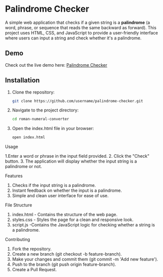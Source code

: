 # Palindrome Checker

A simple web application that checks if a given string is a **palindrome** (a word, phrase, or sequence that reads the same backward as forward). This project uses HTML, CSS, and JavaScript to provide a user-friendly interface where users can input a string and check whether it's a palindrome.

## Demo

Check out the live demo here: [Palindrome Checker](https://aeiou-sudo.github.io/Palindrome-Checker)

## Installation

1. Clone the repository:
   ```bash
   git clone https://github.com/username/palindrome-checker.git
2. Navigate to the project directory:
   ```bash
   cd roman-numeral-converter
4. Open the index.html file in your browser:
    ```bash
   open index.html

Usage

1.Enter a word or phrase in the input field provided.
2. Click the "Check" button.
3. The application will display whether the input string is a palindrome or not.

Features

1. Checks if the input string is a palindrome.
2. Instant feedback on whether the input is a palindrome.
3. Simple and clean user interface for ease of use.

File Structure

1. index.html - Contains the structure of the web page.
2. styles.css - Styles the page for a clean and responsive look.
3. script.js -Contains the JavaScript logic for checking whether a string is a palindrome.

Contributing

1. Fork the repository.
2. Create a new branch (git checkout -b feature-branch).
3. Make your changes and commit them (git commit -m 'Add new feature').
4. Push to the branch (git push origin feature-branch).
5. Create a Pull Request.

